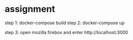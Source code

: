 # assignment

step 1: docker-compose build
step 2: docker-compose up

step 3: open mozilla firebox and enter http://localhost:3000
